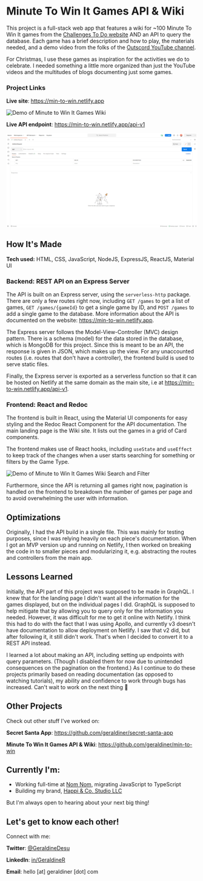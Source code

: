 # Minute To Win It Games API & Wiki

This project is a full-stack web app that features a wiki for ~100 Minute To Win It games from the [Challenges To Do website](https://challengestodo.com/minute-to-win-it-games/) AND an API to query the database. Each game has a brief description and how to play, the materials needed, and a demo video from the folks of the [Outscord YouTube channel](https://www.youtube.com/c/Outscord/videos).

For Christmas, I use these games as inspiration for the activities we do to celebrate. I needed something a little more organized than just the YouTube videos and the multitudes of blogs documenting just some games.

### Project Links

**Live site**: https://min-to-win.netlify.app

![Demo of Minute to Win It Games Wiki](https://github.com/geraldiner/min-to-win/blob/main/demo_images/min-to-win-demo.gif)

**Live API endpoint**: https://min-to-win.netlify.app/api-v1

![Demo of Minute to Win It Games API](https://github.com/geraldiner/min-to-win/blob/main/demo_images/min-to-win-api-demo.gif)

## How It's Made

**Tech used:** HTML, CSS, JavaScript, NodeJS, ExpressJS, ReactJS, Material UI

### Backend: REST API on an Express Server

The API is built on an Express server, using the `serverless-http` package. There are only a few routes right now, including `GET /games` to get a list of games, `GET /games/{gameId}` to get a single game by ID, and `POST /games` to add a single game to the database. More information about the API is documented on the website: https://min-to-win.netlify.app.

The Express server follows the Model-View-Controller (MVC) design pattern. There is a schema (model) for the data stored in the database, which is MongoDB for this project. Since this is meant to be an API, the response is given in JSON, which makes up the view. For any unaccounted routes (i.e. routes that don't have a controller), the frontend build is used to serve static files.

Finally, the Express server is exported as a serverless function so that it can be hosted on Netlify at the same domain as the main site, i.e at https://min-to-win.netlify.app/api-v1.

### Frontend: React and Redoc

The frontend is built in React, using the Material UI components for easy styling and the Redoc React Component for the API documentation. The main landing page is the Wiki site. It lists out the games in a grid of Card components.

The frontend makes use of React hooks, including `useState` and `useEffect` to keep track of the changes when a user starts searching for something or filters by the Game Type.

![Demo of Minute to Win It Games Wiki Search and Filter](https://github.com/geraldiner/min-to-win/blob/main/demo_images/min-to-win-search-filter.gif)

Furthermore, since the API is returning all games right now, pagination is handled on the frontend to breakdown the number of games per page and to avoid overwhelming the user with information.

## Optimizations

Originally, I had the API build in a single file. This was mainly for testing purposes, since I was relying heavily on each piece's documentation. When I got an MVP version up and running on Netlify, I then worked on breaking the code in to smaller pieces and modularizing it, e.g. abstracting the routes and controllers from the main app.

## Lessons Learned

Initially, the API part of this project was supposed to be made in GraphQL. I knew that for the landing page I didn't want all the information for the games displayed, but on the individual pages I did. GraphQL is supposed to help mitigate that by allowing you to query only for the information you needed. However, it was difficult for me to get it online with Netlify. I think this had to do with the fact that I was using Apollo, and currently v3 doesn't have documentation to allow deployment on Netlify. I saw that v2 did, but after following it, it still didn't work. That's when I decided to convert it to a REST API instead.

I learned a lot about making an API, including setting up endpoints with query parameters. (Though I disabled them for now due to unintended consequences on the pagination on the frontend.) As I continue to do these projects primarily based on reading documentation (as opposed to watching tutorials), my ability and confidence to work through bugs has increased. Can't wait to work on the next thing 😤









## Other Projects

Check out other stuff I've worked on:

**Secret Santa App**: https://github.com/geraldiner/secret-santa-app

**Minute To Win It Games API & Wiki**: https://github.com/geraldiner/min-to-win

## Currently I'm:

- Working full-time at <a target="_blank" href="https://nomnomnow.com">Nom Nom</a>, migrating JavaScript to TypeScript
- Building my brand, <a target="_blank" href="https://happiandco.com">Happi & Co. Studio LLC</a>

But I'm always open to hearing about your next big thing!

## Let's get to know each other!

Connect with me:

**Twitter**: [@GeraldineDesu](https://twitter.com/geraldinedesu)

**LinkedIn**: [in/GeraldineR](https://linkedin.com/in/geraldiner)

**Email**: hello [at] geraldiner [dot] com

